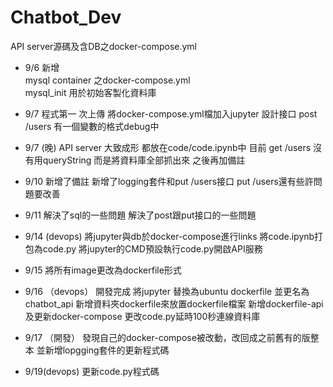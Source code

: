 # Chatbot_Dev
API server源碼及含DB之docker-compose.yml  
* 9/6 新增  
mysql container 之docker-compose.yml  
mysql_init 用於初始客製化資料庫

* 9/7 程式第一 次上傳
將docker-compose.yml檔加入jupyter
設計接口
post /users 有一個變數的格式debug中

* 9/7 (晚) API server 大致成形
都放在code/code.ipynb中
目前 get /users 沒有用queryString 而是將資料庫全部抓出來
之後再加備註

* 9/10 
新增了備註
新增了logging套件和put /users接口
put /users還有些許問題要改善

* 9/11
解決了sql的一些問題
解決了post跟put接口的一些問題


* 9/14 (devops)
將jupyter與db於docker-compose進行links
將code.ipynb打包為code.py
將jupyter的CMD預設執行code.py開啟API服務

* 9/15
將所有image更改為dockerfile形式

* 9/16 （devops）
開發完成 將jupyter 替換為ubuntu dockerfile 並更名為chatbot_api
新增資料夾dockerfile來放置dockerfile檔案
新增dockerfile-api及更新docker-compose
更改code.py延時100秒連線資料庫

* 9/17 （開發）
發現自己的docker-compose被改動，改回成之前舊有的版整本
並新增lopgging套件的更新程式碼


* 9/19(devops)
更新code.py程式碼
